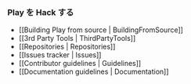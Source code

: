<!--
### Hacking Play
-->
### Play を Hack する

- [[Building Play from source | BuildingFromSource]]
- [[3rd Party Tools | ThirdPartyTools]]
- [[Repositories | Repositories]]
- [[Issues tracker | Issues]]
- [[Contributor guidelines | Guidelines]]
- [[Documentation guidelines | Documentation]]
